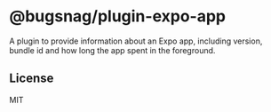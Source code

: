 # @bugsnag/plugin-expo-app

A plugin to provide information about an Expo app, including version, bundle id and how long the app spent in the foreground.

## License
MIT
